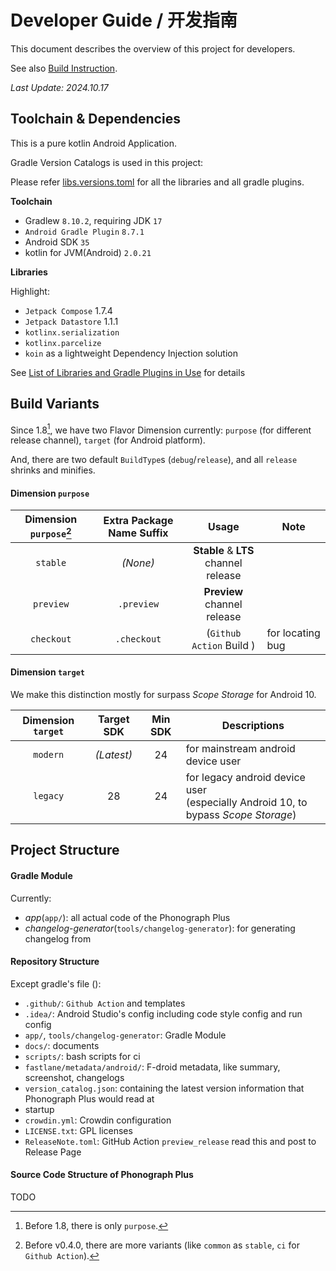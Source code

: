 # **Developer Guide** / **开发指南**

This document describes the overview of this project for developers.

See also [Build Instruction](./Build_Instructions.md).

_Last Update: 2024.10.17_

## Toolchain & Dependencies

This is a pure kotlin Android Application.

Gradle Version Catalogs is used in this project:

Please refer [libs.versions.toml](../gradle/libs.versions.toml) for all the libraries and all gradle plugins.

**Toolchain**

- Gradlew `8.10.2`, requiring JDK `17`
- `Android Gradle Plugin` `8.7.1`
- Android SDK `35`
- kotlin for JVM(Android) `2.0.21`

**Libraries**

Highlight:

- `Jetpack Compose` 1.7.4
- `Jetpack Datastore` 1.1.1
- `kotlinx.serialization`
- `kotlinx.parcelize`
- `koin` as a lightweight Dependency Injection solution

See [List of Libraries and Gradle Plugins in Use](./List_of_Libraries.md) for details

## Build Variants

Since 1.8[^1], we have two Flavor Dimension currently: `purpose` (for different release channel), `target` (for Android platform).

And, there are two default `BuildType`s (`debug`/`release`), and all `release` shrinks and minifies.

[^1]: Before 1.8, there is only `purpose`.

#### Dimension `purpose`

| Dimension `purpose`[^2] | Extra Package Name Suffix |                   Usage                   | Note             |
|:-----------------------:|:-------------------------:|:-----------------------------------------:|------------------|
|        `stable`         |         _(None)_          | **Stable** & **LTS**<br/> channel release |                  |
|        `preview`        |        `.preview`         |     **Preview**<br/> channel release      |                  |
|       `checkout`        |        `.checkout`        |         (`Github Action` Build )          | for locating bug |

[^2]: Before v0.4.0, there are more variants (like `common` as `stable`, `ci` for `Github Action`).

#### Dimension `target`

We make this distinction mostly for surpass _Scope Storage_ for Android 10.

| Dimension `target` | Target SDK | Min SDK | Descriptions                                                                           |
|:------------------:|:----------:|:-------:|----------------------------------------------------------------------------------------|
|      `modern`      | _(Latest)_ |   24    | for mainstream android device user                                                     |
|      `legacy`      |     28     |   24    | for legacy android device user <br/>(especially Android 10, to bypass _Scope Storage_) |

## Project Structure

#### Gradle Module

Currently:

- _app_(`app/`): all actual code of the Phonograph Plus
- _changelog-generator_(`tools/changelog-generator`): for generating changelog from

#### Repository Structure

Except gradle's file ():

- `.github/`: `Github Action` and templates
- `.idea/`: Android Studio's config including code style config and run config
- `app/`, `tools/changelog-generator`: Gradle Module
- `docs/`: documents
- `scripts/`: bash scripts for ci
- `fastlane/metadata/android/`: F-droid metadata, like summary, screenshot, changelogs
- `version_catalog.json`: containing the latest version information that Phonograph Plus would read at
- startup
- `crowdin.yml`: Crowdin configuration
- `LICENSE.txt`: GPL licenses
- `ReleaseNote.toml`: GitHub Action `preview_release` read this and post to Release Page

#### Source Code Structure of Phonograph Plus

TODO

